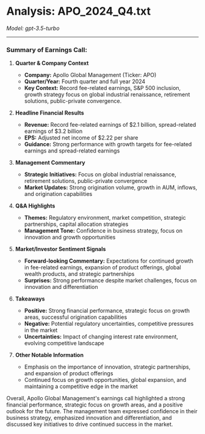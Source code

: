 # Analysis: APO_2024_Q4.txt

*Model: gpt-3.5-turbo*

---

### Summary of Earnings Call:

1. **Quarter & Company Context**
   - **Company:** Apollo Global Management (Ticker: APO)
   - **Quarter/Year:** Fourth quarter and full year 2024
   - **Key Context:** Record fee-related earnings, S&P 500 inclusion, growth strategy focus on global industrial renaissance, retirement solutions, public-private convergence.

2. **Headline Financial Results**
   - **Revenue:** Record fee-related earnings of $2.1 billion, spread-related earnings of $3.2 billion
   - **EPS:** Adjusted net income of $2.22 per share
   - **Guidance:** Strong performance with growth targets for fee-related earnings and spread-related earnings

3. **Management Commentary**
   - **Strategic Initiatives:** Focus on global industrial renaissance, retirement solutions, public-private convergence
   - **Market Updates:** Strong origination volume, growth in AUM, inflows, and origination capabilities

4. **Q&A Highlights**
   - **Themes:** Regulatory environment, market competition, strategic partnerships, capital allocation strategies
   - **Management Tone:** Confidence in business strategy, focus on innovation and growth opportunities

5. **Market/Investor Sentiment Signals**
   - **Forward-looking Commentary:** Expectations for continued growth in fee-related earnings, expansion of product offerings, global wealth products, and strategic partnerships
   - **Surprises:** Strong performance despite market challenges, focus on innovation and differentiation

6. **Takeaways**
   - **Positive:** Strong financial performance, strategic focus on growth areas, successful origination capabilities
   - **Negative:** Potential regulatory uncertainties, competitive pressures in the market
   - **Uncertainties:** Impact of changing interest rate environment, evolving competitive landscape

7. **Other Notable Information**
   - Emphasis on the importance of innovation, strategic partnerships, and expansion of product offerings
   - Continued focus on growth opportunities, global expansion, and maintaining a competitive edge in the market

Overall, Apollo Global Management's earnings call highlighted a strong financial performance, strategic focus on growth areas, and a positive outlook for the future. The management team expressed confidence in their business strategy, emphasized innovation and differentiation, and discussed key initiatives to drive continued success in the market.